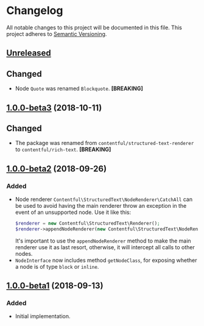 # Changelog

All notable changes to this project will be documented in this file.
This project adheres to [Semantic Versioning](http://semver.org/).

## [Unreleased](https://github.com/contentful/rich-text.php/compare/1.0.0-beta3...HEAD)

## Changed

* Node `Quote` was renamed `Blockquote`. **[BREAKING]**

## [1.0.0-beta3](https://github.com/contentful/rich-text.php/tree/1.0.0-beta3) (2018-10-11)

## Changed

* The package was renamed from `contentful/structured-text-renderer` to `contentful/rich-text`. **[BREAKING]**

## [1.0.0-beta2](https://github.com/contentful/rich-text.php/tree/1.0.0-beta2) (2018-09-26)

### Added

* Node renderer `Contentful\StructuredText\NodeRenderer\CatchAll` can be used to avoid having the main renderer throw an exception in the event of an unsupported node. Use it like this:
  ``` php
  $renderer = new Contentful\StructuredText\Renderer();
  $renderer->appendNodeRenderer(new Contentful\StructuredText\NodeRenderer\CatchAll());
  ```
  It's important to use the `appendNodeRenderer` method to make the main renderer use it as last resort, otherwise, it will intercept all calls to other nodes.
* `NodeInterface` now includes method `getNodeClass`, for exposing whether a node is of type `block` or `inline`.    

## [1.0.0-beta1](https://github.com/contentful/rich-text.php/tree/1.0.0-beta1) (2018-09-13)

### Added

* Initial implementation.
